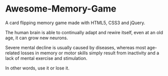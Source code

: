# Awesome-Memory-Game
A card flipping memory game made with HTML5, CSS3 and jQuery.

The human brain is able to continually adapt and rewire itself, even at an old age, it can grow new neurons.

Severe mental decline is usually caused by diseases, whereas most age-related losses in memory or motor skills simply result from inactivity and a lack of mental exercise and stimulation.

In other words, use it or lose it.